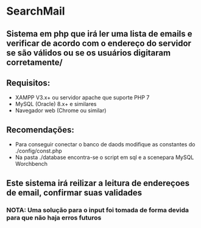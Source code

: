 # SearchMail

## Sistema em php que irá ler uma lista de emails e verificar de acordo com o endereço do servidor se são válidos ou se os usuários digitaram corretamente/
## Requisitos:
+ XAMPP V3.x+ ou servidor apache que suporte PHP 7
+ MySQL (Oracle) 8.x+ e similares
+ Navegador web (Chrome ou similar)
## Recomendações:
 + Para conseguir conectar o banco de daods modifique as constantes do ./config/const.php
 + Na pasta ./database encontra-se o script em sql e a scenepara MySQL Worchbench
## Este sistema irá reilizar a leitura de endereçoes de email, confirmar suas validades
### NOTA: Uma solução para o input foi tomada de forma devida para que não haja erros futuros